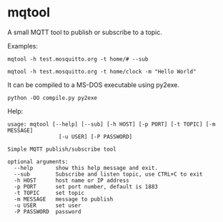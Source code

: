 # mqtool

A small MQTT tool to publish or subscribe to a topic. 

Examples:
```
mqtool -h test.mosquitto.org -t home/# --sub

mqtool -h test.mosquitto.org -t home/clock -m "Hello World"
```

It can be compiled to a MS-DOS executable using py2exe.
```
python -OO compile.py py2exe
```

Help:

```
usage: mqtool [--help] [--sub] [-h HOST] [-p PORT] [-t TOPIC] [-m MESSAGE]
                [-u USER] [-P PASSWORD]

Simple MQTT publish/subscribe tool

optional arguments:
  --help       show this help message and exit.
  --sub        Subscribe and listen topic, use CTRL+C to exit
  -h HOST      host name or IP address
  -p PORT      set port number, default is 1883
  -t TOPIC     set topic
  -m MESSAGE   message to publish
  -u USER      set user
  -P PASSWORD  password
```

